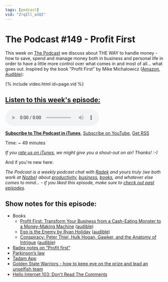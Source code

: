 ```yaml
---
tags: [podcast]
vid: "ZrqIll_a3QI"
---
```


# The Podcast #149 - Profit First

This week on [The Podcast][p] we discuss about THE WAY to handle money - how to save, spend and manage money both in business and personal life in order to have a little more control over what comes in and most of all... what goes out. Inspired by the book ”Profit First” by Mike Michalowicz ([Amazon](https://www.amazon.com/dp/0981808298?tag=sliwinski-20), [Audible](https://www.audible.com/pd/B06X15WX5B?tag=sliwinski-20)):

{% include video.html id=page.vid %}

<!--More-->

## [Listen to this week's episode:][e]

<audio controls>
<source src="https://files.nozbe.com/podcast/149.mp3" type="audio/mpeg">
</audio>

**[Subscribe to The Podcast in iTunes][i]**, [Subscribe on YouTube][y], [Get RSS][rss]

Time: ~ 49 minutes

*If you [rate us on iTunes][i], we might give you a shout-out on air! Thanks! :-)*

And if you're new here:

*The Podcast is a weekly podcast chat with [Radek][r] and yours truly (we both work at [Nozbe][n]) about [productivity](/tag/productivity), [business](/tag/business), [books](/tag/books), and whatever else comes to mind… - if you liked this episode, make sure to [check out past episodes](/tag/podcast).*

## Show notes for this episode:

  * Books
    * [Profit First: Transform Your Business from a Cash-Eating Monster to a Money-Making Machine](https://www.amazon.com/Profit-First-Transform-Cash-Eating-Money-Making/dp/073521414X/) ([audible](https://www.audible.com/pd/Business/Profit-First-Audiobook/B06X15WX5B))
    * [Ego is the Enemy by Ryan Holiday](https://www.amazon.com/Ego-Enemy-Ryan-Holiday/dp/1591847818/) ([audible](https://www.audible.com/pd/Self-Development/Ego-Is-the-Enemy-Audiobook/B01GSIZ5AC))
    * [Conspiracy: Peter Thiel, Hulk Hogan, Gawker, and the Anatomy of Intrigue](https://www.amazon.com/Conspiracy-Peter-Gawker-Anatomy-Intrigue/dp/0735217645/) ([audible](https://www.audible.com/pd/Nonfiction/Conspiracy-Audiobook/B0794CRN4B))
  * [Radex notes on “Profit first”](http://radex.io/books/profit-first/)
  * [Parkinson’s law](https://en.wikipedia.org/wiki/Parkinson%27s_law)
  * [Tadam App](http://tadamapp.com/)
  * [Golden State Warriors - how to keep eye on the prize and lead an unselfish team](https://sliwinski.com/goldenstate/)
  * [Hello Internet 103: Don't Read The Comments](http://www.hellointernet.fm/podcast/103)

[y]: https://michael.gratis/thepodcastyt
[rss]: http://thepodcast.fm/episodes?format=RSS
[e]: http://thepodcast.fm/episodes/149

[p]: https://michael.gratis/thepodcastfm
[n]: https://michael.gratis/nozbe
[r]: https://michael.gratis/radex
[i]: https://michael.gratis/thepodcast
[o]: https://michael.gratis/ipadonly

